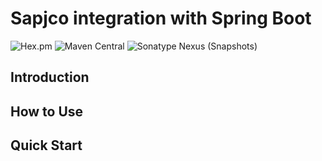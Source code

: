 # Sapjco integration with Spring Boot

![Hex.pm](https://img.shields.io/hexpm/l/plug.svg?color=green)
![Maven Central](https://img.shields.io/maven-central/v/cn.yanzx-dev.gitlab/sapjco-server-spring-boot-starter.svg)
![Sonatype Nexus (Snapshots)](https://img.shields.io/nexus/snapshots/https/oss.sonatype.org/cn.yanzx-dev.gitlab/sapjco-server-spring-boot-starter.svg)

## Introduction

## How to Use

## Quick Start
